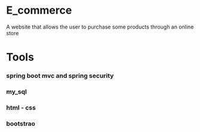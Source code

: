 # E_commerce

 A website that allows the user to purchase some  products through an online store
# Tools
### spring boot mvc and spring security
### my_sql
### html - css
### bootstrao

